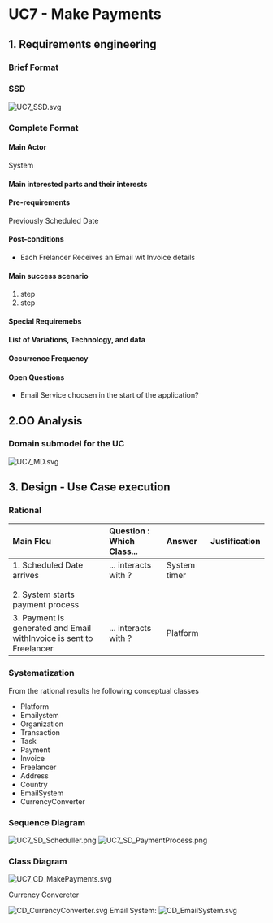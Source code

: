 # UC7 - Make Payments

## 1. Requirements engineering

### Brief Format


### SSD
![UC7_SSD.svg](UC7_SSD.svg)


### Complete Format 

#### Main Actor 

System

#### Main interested parts and their interests 

#### Pre-requirements 
Previously Scheduled Date 
#### Post-conditions
* Each Frelancer Receives an Email wit Invoice details
#### Main success scenario 

1. step 
2. step

#### Special Requiremebs 

####  List of Variations, Technology, and data 

#### Occurrence Frequency

#### Open Questions

* Email Service choosen  in the start of the application?


## 2.OO Analysis 

### Domain submodel for the UC 

![UC7_MD.svg](UC7_MD.svg)


## 3. Design - Use Case execution

### Rational

| Main Flcu | Question : Which Class... | Answer  | Justification  |
|:--------------  |:---------------------- |:----------|:---------------------------- |
|1. Scheduled Date arrives |... interacts with ?| System timer ||
| || ||
| |||
|2. System starts payment process||||
|3. Payment is generated and Email withInvoice is sent to Freelancer |... interacts with ?| Platform ||

             

### Systematization ##

 From the rational results he following conceptual classes

 * Platform 
 * Emailystem
 * Organization
 * Transaction
 * Task
 * Payment 
 * Invoice
 * Freelancer
 * Address
 * Country
 * EmailSystem 
 * CurrencyConverter


###	Sequence Diagram
![UC7_SD_Scheduller.png](UC7_SD_Scheduller.png)
![UC7_SD_PaymentProcess.png](UC7_SD_PaymentProcess.png)



###	Class Diagram

![UC7_CD_MakePayments.svg](UC7_CD_MakePayments.svg)

Currency Convereter

![CD_CurrencyConverter.svg](CD_CurrencyConverter.svg)
Email System:
![CD_EmailSystem.svg](CD_EmailSystem.svg)


